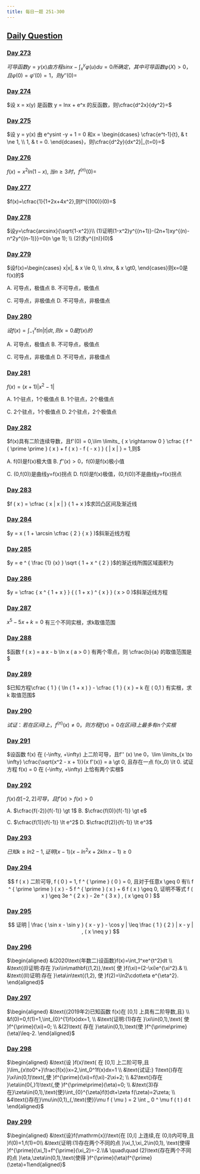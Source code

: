 ```yaml
---
title: 每日一题 251-300
---
```


## [Daily Question](https://www.icourse163.org/learn/kaopei-1468540169?tid=1469800465#/learn/content)

### [Day 273](https://www.bilibili.com/video/BV1eV411G7ro)

$可导函数y=y(x)由方程 sinx - \int_x^y\varphi(u)du = 0所确定，其中可导函数\varphi(X) \gt 0，且 \varphi(0) = \varphi'(0) = 1，则y''(0)=$








### [Day 274](https://www.bilibili.com/video/BV1u94y1C7ut)

$设 x = x(y) 是函数 y = lnx + e^x 的反函数，则\cfrac{d^2x}{dy^2}=$








### [Day 275](https://www.bilibili.com/video/BV1xV411G7NR)

$设 y = y(x) 由 e^ysint -y + 1 = 0 和x = \begin{dcases}
    \cfrac{e^t-1}{t}, & t \ne 1, \\
    1, & t = 0.
\end{dcases}，则\cfrac{d^2y}{dx^2}|_{t=0}=$








### [Day 276](https://www.bilibili.com/video/BV1tN411h7ri)

$f(x)=x^2ln(1-x),当n \ge 3时，f^{(n)}(0)=$








### [Day 277](https://www.bilibili.com/video/BV1Qu4y1R7kP)

$f(x)=\cfrac{1}{1+2x+4x^2},则f^{(100)}(0)=$








### [Day 278](https://www.bilibili.com/video/BV1zj411z71E)

$设y=\cfrac{arcsinx}{\sqrt{1-x^2}}\\
(1)证明(1-x^2)y^{(n+1)}-(2n+1)xy^{(n)-n^2y^{(n-1)}}=0(n \ge 1); \\
(2)求y^{(n)}(0)$








### [Day 279](https://www.bilibili.com/video/BV1Z44y1F7Uc)

$设f(x)=\begin{cases}
    x|x|, & x \le 0, \\
    xlnx, & x \gt0,
\end{cases}则x=0是f(x)的$

A. 可导点，极值点   B. 不可导点，极值点

C. 可导点，非极值点 D. 不可导点，非极值点








### [Day 280](https://www.bilibili.com/video/BV1x14y1v7Uj)

$设f(x)=\int_{-1}^{x}tln|t|dt,则x=0是f(x)的$

A. 可导点，极值点   B. 不可导点，极值点

C. 可导点，非极值点 D. 不可导点，非极值点








### [Day 281](https://www.bilibili.com/video/BV1cN411h7GM)

$f(x)=(x+1)|x^2-1|$

A. 1个驻点，1个极值点   B. 1个驻点，2个极值点

C. 2个驻点，1个极值点 D. 2个驻点，2个极值点








### [Day 282](https://www.bilibili.com/video/BV1nz4y1g7mX)

$f(x)具有二阶连续导数，且f'(0) = 0,\lim \limits_ { x \rightarrow 0 } \cfrac { f ^ { \prime \prime } ( x ) + f ( x ) - f ( - x ) } { | x | } = 1,则$

A. f(0)是f(x)极大值   B. $f''(x) \gt 0$，f(0)是f(x)极小值 

C. (0,f(0))是曲线y=f(x)拐点 D. f(0)是f(x)极值，(0,f(0))不是曲线y=f(x)拐点








### [Day 283](https://www.bilibili.com/video/BV1fV41137oy)

$f ( x ) = \cfrac { x | x | } { 1 + x }$求凹凸区间及渐近线








### [Day 284](https://www.bilibili.com/video/BV1wr4y1o7q3)

$y = x ( 1 + \arcsin \cfrac { 2 } { x } )$斜渐近线方程








### [Day 285](https://www.bilibili.com/video/BV1Uu4y197uP/)

$y = e ^ { \frac {1} {x} } \sqrt { 1 + x ^ { 2 } }$的渐近线所围区域面积为








### [Day 286](https://www.bilibili.com/video/BV1994y167Js)

 $y = \cfrac { x ^ { 1 + x } } { ( 1 + x ) ^ { x } } ( x > 0 )$斜渐近线方程







### [Day 287](https://www.bilibili.com/video/BV1jN4y1d7Vk/)

 $x ^ { 5 } - 5 x + k = 0$ 有三个不同实根，求k取值范围







### [Day 288](https://www.bilibili.com/video/BV1fp4y1J7CL)

$函数 f ( x ) = a x - b \ln x ( a > 0 ) 有两个零点，则 \cfrac{b}{a} 的取值范围是$







### [Day 289](https://www.bilibili.com/video/BV1mr4y197oT)

$已知方程\cfrac { 1 } { \ln ( 1 + x ) } - \cfrac { 1 } { x } = k 在 ( 0,1 ) 有实根，求 k 取值范围$







### [Day 290](https://www.bilibili.com/video/BV1F44y1F7f8/)

$试证：若在区间 I 上，f^{(n)} (x) \ne 0，则方程 f(x) = 0 在区间 I 上最多有 n 个实根$







### [Day 291](https://www.bilibili.com/video/BV1Gh4y1U752)

$设函数 f(x) 在 (-\infty, +\infty) 上二阶可导，且f'' (x) \ne 0，\lim \limits_{x \to \infty} \cfrac{\sqrt{x^2 - x + 1}}{x f'(x)} = a \gt 0, 且存在一点 f(x_0) \lt 0. 试证方程 f(x) = 0 在 (-\infty, +\infty) 上恰有两个实根$







### [Day 292](https://www.bilibili.com/video/BV168411Q7KJ/)

$f(x) 在 [-2, 2]可导，且 f'(x) \gt f(x) \gt 0$

A. $\cfrac{f(-2)}{f(-1)} \gt 1$ 	B. $\cfrac{f(0)}{f(-1)} \gt e$

C. $\cfrac{f(1)}{f(-1)} \lt e^2$ 	D. $\cfrac{f(2)}{f(-1)} \lt e^3$







### [Day 293](https://www.bilibili.com/video/BV1Lu4y1X74t/)

$已知 k \geq ln 2 - 1, 证明 ( x - 1 ) ( x - ln ^ { 2 } x + 2 k \ln x - 1 ) \geq 0$







### [Day 294](https://www.bilibili.com/video/BV1pu411E7b3/)

$$
f ( x ) 二阶可导, f ( 0 ) = 1, f ^ { \prime } ( 0 ) = 0, 且对于任意x \geq 0 有\\
f ^ { \prime \prime } ( x ) - 5 f ^ { \prime } ( x ) + 6 f ( x ) \geq 0, 证明不等式 f ( x ) \geq 3e ^ { 2 x } - 2e ^ { 3 x } , ( x \geq 0 )
$$







### [Day 295](https://www.bilibili.com/video/BV1Dj411q78d/)

$$
证明 | \frac { \sin x - \sin y } { x - y } - \cos y | \leq \frac { 1 } { 2 } | x - y | , ( x \neq y )
$$









### [Day 296](https://www.bilibili.com/video/BV18r4y1R7Fu/)

$\begin{aligned}
&(2020\text{年数二)设函数}f(x)=\int_1^xe^{t^2}dt \\
&\text{(I)证明:存在 }\xi\in\mathbf{(1,2)},\text{ 使 }f(\xi)=(2-\xi)e^{\xi^2}.&   \\
&\text{(II)证明:存在 }\eta\in\text{(1,2), 使 }f(2)=\ln2\cdot\eta e^{\eta^2}.
\end{aligned}$









### [Day 297](https://www.bilibili.com/video/BV1Gp4y1E7ih/)

$\begin{aligned}
&\text{(2019年2)已知函数 f(x)在 [0,1] 上具有二阶导数,且} \\
&f(0)=0,f(1)=1,\int_{0}^{1}f(x)dx=1, \\
&\text{证明:(1)存在 }\xi\in(0,1),\text{ 使 }f^{\prime}(\xi)=0; \\
&(2)\text{ 存在 }\eta\in(0,1),\text{使 }f^{\prime\prime}(\eta)\leq-2.
\end{aligned}$













### [Day 298](https://www.bilibili.com/video/BV1QP411Y7Df/)

$\begin{aligned}
&\text{设 }f(x)\text{ 在 [0,1] 上二阶可导,且 }\lim_{x\to0^+}\frac{f(x)}x=2,\int_0^1f(x)dx=1 \\
&\text{试证:} 1\text{)存在 }\xi\in(0,1)\text{,使 }f^{\prime}(\xi)=f(\xi)-2\xi+2;  \\
&2\text{)存在 }\eta\in(0{,}1)\text{,使 }f^{\prime\prime}(\eta)=0; \\
&\text{3)存在}\zeta\in(0,1),\text{使}\int_{0}^{\zeta}f(t)dt+\zeta f(\zeta)=2\zeta; \\
&4\text{)存在}\mu\in(0,1)_{,\text{使}}\mu f ( \mu ) = 2 \int _ 0 ^ \mu f ( t ) d t 
\end{aligned}$











### [Day 299](https://www.bilibili.com/video/BV1Aj411m7gG/)

$\begin{aligned}
&\text{设}f(\mathrm{x})\text{在 [0,l] 上连续,在 (0,l)内可导,且 }f(0)=1,f(1)=0\\
&\text{证明:(1)存在两个不同的点 }\xi_1,\xi_2\in(0,1), \text{使得 }f^{\prime}(\xi_1)+f^{\prime}(\xi_2)=-2.\\& \quad\quad (2)\text{存在两个不同的点 }\eta,\zeta\in(0,1),\text{使得 }f^{\prime}(\eta)f^{\prime}(\zeta)=1\end{aligned}$
